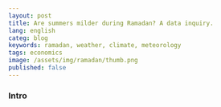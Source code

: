 ```yaml
---
layout: post
title: Are summers milder during Ramadan? A data inquiry. 
lang: english
categ: blog
keywords: ramadan, weather, climate, meteorology
tags: economics
image: /assets/img/ramadan/thumb.png
published: false
---
```


### Intro
